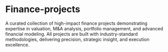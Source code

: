 # Finance-projects
A curated collection of high-impact finance projects demonstrating expertise in valuation, M&amp;A analysis, portfolio management, and advanced financial modeling. All projects are built with industry-standard methodologies, delivering precision, strategic insight, and execution excellence.
